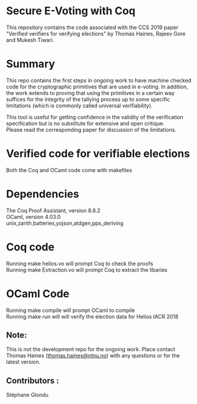 # Secure E-Voting with Coq
This repository contains the code associated with the CCS 2019 paper
"Verified verifiers for verifying elections" by Thomas Haines, Rajeev 
Gore and Mukesh Tiwari.

# Summary

This repo contains the first steps in ongoing work to have machine checked
code for the cryptographic primitives that are used in e-voting.  In addition,
the work extends to proving that using the primitives in a certain way suffices
for the integrity of the tallying process up to some specific limitations (which is commonly called universal 
verifiability).

This tool is useful for getting confidence in the validity of the verification
specification but is no substitute for extensive and open critique.  
Please read the corresponding paper for discussion of the limitations.

# Verified code for verifiable elections
Both the Coq and OCaml code come with makefiles 
# Dependencies 
The Coq Proof Assistant, version 8.8.2  
OCaml, version 4.03.0  
unix,zarith,batteries,yojson,atdgen,ppx_deriving
# Coq code
Running make helios.vo will prompt Coq to check the proofs  
Running make Extraction.vo will prompt Coq to extract the libaries
# OCaml Code
Running make compile will prompt OCaml to compile  
Running make run will will verify the election data for Helios IACR 2018  

## Note: 
This is not the development repo for the ongoing work.  Place contact 
Thomas Haines (thomas.haines@ntnu.no) with any questions or for
the latest version.

## Contributors :

Stéphane Glondu 


